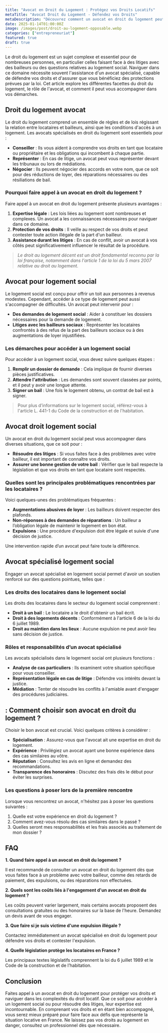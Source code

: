```yaml
---
title: "Avocat en Droit du Logement : Protégez vos Droits Locatifs"
metaTitle: "Avocat Droit du Logement - Défendez vos Droits"
metaDescription: "Découvrez comment un avocat en droit du logement peut vous aider à protéger vos droits locatifs et à naviguer dans le système de logement social."
date: 2025-01-14T01:00:00Z
image: /images/post/droit-au-logement-opposable.webp
categories: ["entrepreneuriat"]
featured: true
draft: true
---
```


Le droit du logement est un sujet complexe et essentiel pour de nombreuses personnes, en particulier celles faisant face à des litiges avec des bailleurs ou des questions relatives au logement social. Naviguer dans ce domaine nécessite souvent l'assistance d'un avocat spécialisé, capable de défendre vos droits et d'assurer que vous bénéficiez des protections prévues par la loi. Cet article explore les différentes facettes du droit du logement, le rôle de l'avocat, et comment il peut vous accompagner dans vos démarches.

## Droit du logement avocat

Le droit du logement comprend un ensemble de règles et de lois régissant la relation entre locataires et bailleurs, ainsi que les conditions d'accès à un logement. Les avocats spécialisés en droit du logement sont essentiels pour :

- **Conseiller** : Ils vous aident à comprendre vos droits en tant que locataire ou propriétaire et les obligations qui incombent à chaque partie.
- **Représenter** : En cas de litige, un avocat peut vous représenter devant les tribunaux ou lors de médiations.
- **Négocier** : Ils peuvent négocier des accords en votre nom, que ce soit pour des réductions de loyer, des réparations nécessaires ou des résiliations de bail.

### Pourquoi faire appel à un avocat en droit du logement ?

Faire appel à un avocat en droit du logement présente plusieurs avantages :

1. **Expertise légale** : Les lois liées au logement sont nombreuses et complexes. Un avocat a les connaissances nécessaires pour naviguer dans ce domaine.
2. **Protection de vos droits** : Il veille au respect de vos droits et peut contester toute action illégale de la part d'un bailleur.
3. **Assistance durant les litiges** : En cas de conflit, avoir un avocat à vos côtés peut significativement influencer le résultat de la procédure.

> *Le droit au logement décent est un droit fondamental reconnu par la loi française, notamment dans l'article 1 de la loi du 5 mars 2007 relative au droit au logement.*

## Avocat pour logement social

Le logement social est conçu pour offrir un toit aux personnes à revenus modestes. Cependant, accéder à ce type de logement peut aussi s'accompagner de difficultés. Un avocat peut intervenir pour :

- **Des demandes de logement social** : Aider à constituer les dossiers nécessaires pour la demande de logement.
- **Litiges avec les bailleurs sociaux** : Représenter les locataires confrontés à des refus de la part des bailleurs sociaux ou à des augmentations de loyer injustifiées.

### Les démarches pour accéder à un logement social

Pour accéder à un logement social, vous devez suivre quelques étapes :

1. **Remplir un dossier de demande** : Cela implique de fournir diverses pièces justificatives.
2. **Attendre l'attribution** : Les demandes sont souvent classées par points, et il peut y avoir une longue attente.
3. **Signer un bail** : Une fois le logement obtenu, un contrat de bail est à signer.

> Pour plus d’informations sur le logement social, référez-vous à l'article L. 441-1 du Code de la construction et de l'habitation.

## Avocat droit logement social

Un avocat en droit du logement social peut vous accompagner dans diverses situations, que ce soit pour :

- **Résoudre des litiges** : Si vous faites face à des problèmes avec votre bailleur, il est important de connaître vos droits.
- **Assurer une bonne gestion de votre bail** : Vérifier que le bail respecte la législation et que vos droits en tant que locataire sont respectés.
  
### Quelles sont les principales problématiques rencontrées par les locataires ?

Voici quelques-unes des problématiques fréquentes :

- **Augmentations abusives de loyer** : Les bailleurs doivent respecter des plafonds.
- **Non-réponses à des demandes de réparations** : Un bailleur a l’obligation légale de maintenir le logement en bon état. 
- **Expulsions** : Une procédure d'expulsion doit être légale et suivie d'une décision de justice.

Une intervention rapide d’un avocat peut faire toute la différence.

## Avocat spécialisé logement social

Engager un avocat spécialisé en logement social permet d'avoir un soutien renforcé sur des questions pointues, telles que :

### Les droits des locataires dans le logement social

Les droits des locataires dans le secteur du logement social comprennent :

- **Droit à un bail** : Le locataire a le droit d'obtenir un bail écrit.
- **Droit à des logements décents** : Conformément à l'article 6 de la loi du 6 juillet 1989.
- **Droit au maintien dans les lieux** : Aucune expulsion ne peut avoir lieu sans décision de justice.

### Rôles et responsabilités d’un avocat spécialisé

Les avocats spécialisés dans le logement social ont plusieurs fonctions :

- **Analyse de cas particuliers** : Ils examinent votre situation spécifique pour vous conseiller.
- **Représentation légale en cas de litige** : Défendre vos intérêts devant la justice.
- **Médiation** : Tenter de résoudre les conflits à l'amiable avant d'engager des procédures judiciaires.

##  : Comment choisir son avocat en droit du logement ?

Choisir le bon avocat est crucial. Voici quelques critères à considérer :

- **Spécialisation** : Assurez-vous que l'avocat ait une expertise en droit du logement.
- **Expérience** : Privilégiez un avocat ayant une bonne expérience dans des cas similaires au vôtre.
- **Réputation** : Consultez les avis en ligne et demandez des recommandations.
- **Transparence des honoraires** : Discutez des frais dès le début pour éviter les surprises.

### Les questions à poser lors de la première rencontre

Lorsque vous rencontrez un avocat, n'hésitez pas à poser les questions suivantes :

1. Quelle est votre expérience en droit du logement ?
2. Comment avez-vous résolu des cas similaires dans le passé ?
3. Quelles seront mes responsabilités et les frais associés au traitement de mon dossier ?

## FAQ

**1. Quand faire appel à un avocat en droit du logement ?**

Il est recommandé de consulter un avocat en droit du logement dès que vous faites face à un problème avec votre bailleur, comme des retards de paiement, des expulsions, ou des réparations non effectuées.

**2. Quels sont les coûts liés à l'engagement d'un avocat en droit du logement ?**

Les coûts peuvent varier largement, mais certains avocats proposent des consultations gratuites ou des honoraires sur la base de l'heure. Demandez un devis avant de vous engager.

**3. Que faire si je suis victime d'une expulsion illégale ?**

Contactez immédiatement un avocat spécialisé en droit du logement pour défendre vos droits et contester l'expulsion.

**4. Quelle législation protège les locataires en France ?**

Les principaux textes législatifs comprennent la loi du 6 juillet 1989 et le Code de la construction et de l’habitation. 

## Conclusion

Faites appel à un avocat en droit du logement pour protéger vos droits et naviguer dans les complexités du droit locatif. Que ce soit pour accéder à un logement social ou pour résoudre des litiges, leur expertise est incontournable. En comprenant vos droits et en étant bien accompagné, vous serez mieux préparé pour faire face aux défis que représente la situation locative en France. Ne laissez pas vos droits au logement en danger, consultez un professionnel dès que nécessaire.